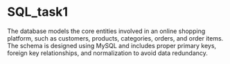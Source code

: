# SQL_task1
The database models the core entities involved in an online shopping platform, such as customers, products, categories, orders, and order items. The schema is designed using MySQL and includes proper primary keys, foreign key relationships, and normalization to avoid data redundancy.
